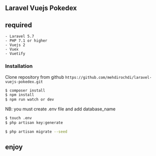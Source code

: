## Laravel Vuejs Pokedex

## required
	- Laravel 5.7
	- PHP 7.1 or higher
	- Vuejs 2
    - Vuex
	- Vuetify
### Installation

Clone repository from github `https://github.com/mehdirochdi/laravel-vuejs-pokedex.git`

```sh
$ composer install
$ npm install
$ npm run watch or dev
```
NB: you must create .env file and add database_name

```sh
$ touch .env
$ php artisan key:generate
```
```sh
$ php artisan migrate --seed
```

## enjoy